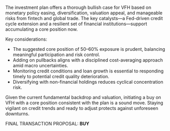 The investment plan offers a thorough bullish case for VFH based on monetary policy easing, diversification, valuation appeal, and manageable risks from fintech and global trade. The key catalysts—a Fed-driven credit cycle extension and a resilient set of financial institutions—support accumulating a core position now.

Key considerations:
- The suggested core position of 50–60% exposure is prudent, balancing meaningful participation and risk control.
- Adding on pullbacks aligns with a disciplined cost-averaging approach amid macro uncertainties.
- Monitoring credit conditions and loan growth is essential to responding timely to potential credit quality deterioration.
- Diversifying with non-financial holdings reduces cyclical concentration risk.

Given the current fundamental backdrop and valuation, initiating a buy on VFH with a core position consistent with the plan is a sound move. Staying vigilant on credit trends and ready to adjust protects against unforeseen downturns.

FINAL TRANSACTION PROPOSAL: **BUY**